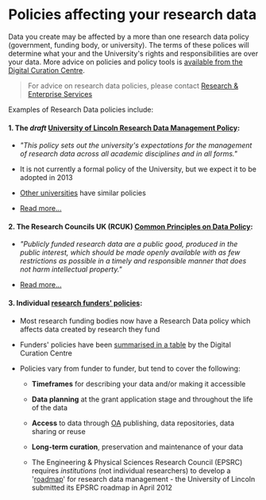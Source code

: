 # Policies affecting your research data

Data you create may be affected by a more than one research data policy (government, funding body, or university). The terms of these polices will determine what your and the University's rights and responsibilities are over your data. More advice on policies and policy tools is [available from the Digital Curation Centre](http://www.dcc.ac.uk/resources/policy-and-legal/policy-tools-and-guidance/policy-tools-and-guidance).

> For advice on research data policies, please contact [Research & Enterprise Services](http://research.blogs.lincoln.ac.uk/)

Examples of Research Data policies include:

#### 1. The *draft* [University of Lincoln Research Data Management Policy](https://orbital.lincoln.ac.uk/rdm-policy):

* *"This policy sets out the university's expectations for the management of research data across all academic disciplines and in all forms."*
	
* It is not currently a formal policy of the University, but we expect it to be adopted in 2013

* [Other universities](http://www.dcc.ac.uk/resources/policy-and-legal/institutional-data-policies/uk-institutional-data-policies) have similar policies
	
* [Read more...](https://orbital.lincoln.ac.uk/rdm-policy)

#### 2. The Research Councils UK (RCUK) [Common Principles on Data Policy](http://lncn.eu/bqz3):

* *"Publicly funded research data are a public good, produced in the public interest, which should be made openly available with as few restrictions as possible in a timely and responsible manner that does not harm intellectual property."*
	
* [Read more...](http://lncn.eu/bqz3)

#### 3. Individual [research funders' policies](http://lncn.eu/cz46):

* Most research funding bodies now have a Research Data policy which affects data created by research they fund
	
* Funders' policies have been [summarised in a table](http://lncn.eu/cz46) by the Digital Curation Centre
	
* Policies vary from funder to funder, but tend to cover the following:
    * **Timeframes** for describing your data and/or making it accessible
	
    * **Data planning** at the grant application stage and throughout the life of the data
	
	* **Access** to data through [OA](http://en.wikipedia.org/wiki/Open_access) publishing, data repositories, data sharing or reuse
	
	* **Long-term curation**, preservation and maintenance of your data
	
	* The Engineering & Physical Sciences Research Council (EPSRC) requires *institutions* (not individual researchers) to develop a '[roadmap](http://www.epsrc.ac.uk/about/standards/researchdata/Pages/policyframework.aspx)' for research data management - the University of Lincoln submitted its EPSRC roadmap in April 2012